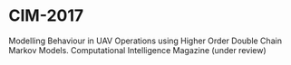 # CIM-2017
Modelling Behaviour in UAV Operations using Higher Order Double Chain Markov Models. Computational Intelligence Magazine (under review)
